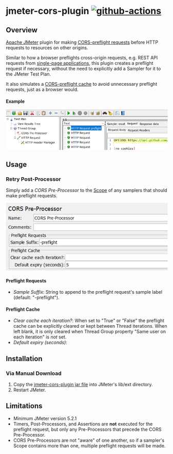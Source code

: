 # jmeter-cors-plugin [![github-actions](https://github.com/tilln/jmeter-cors-plugin/actions/workflows/release.yml/badge.svg)](https://github.com/tilln/jmeter-cors-plugin/actions/workflows/release.yml)

Overview
--------

[Apache JMeter](https://jmeter.apache.org/) plugin for making [CORS-preflight requests](https://fetch.spec.whatwg.org/#cors-preflight-request)
before HTTP requests to resources on other origins. 

Similar to how a browser preflights cross-origin requests, e.g. REST API requests from
[single-page applications](https://en.wikipedia.org/wiki/Single-page_application),
this plugin creates a preflight request if necessary, without the need to explicitly
add a Sampler for it to the JMeter Test Plan. 

It also simulates a [CORS-preflight cache](https://fetch.spec.whatwg.org/#cors-preflight-cache) to avoid
unnecessary preflight requests, just as a browser would.

#### Example

![cors-preprocessor](cors-preprocessor.png)


Usage
-----

### Retry Post-Processor

Simply add a *CORS Pre-Processor* to the [Scope](https://jmeter.apache.org/usermanual/test_plan.html#scoping_rules)
of any samplers that should make preflight requests. 

![settings](settings.png)

#### Preflight Requests

- *Sample Suffix*: String to append to the preflight request's sample label (default: "-preflight").

#### Preflight Cache 
 
- *Clear cache each iteration?*: When set to "True" or "False" the preflight cache can be explicitly cleared or kept 
  between Thread iterations. When left blank, it is only cleared when Thread Group property
  "Same user on each iteration" is *not* set.   
- *Default expiry (seconds)*:


Installation
------------

### Via Manual Download

1. Copy the [jmeter-cors-plugin jar file](https://github.com/tilln/jmeter-cors-plugin/releases/download/1.0-SNAPSHOT/jmeter-cors-plugin-1.0-SNAPSHOT.jar) into JMeter's lib/ext directory.
2. Restart JMeter.


Limitations
-----------

- Minimum JMeter version 5.2.1
- Timers, Post-Processors, and Assertions are **not** executed for the preflight request,
  but only any Pre-Processors that precede the CORS Pre-Processor. 
- CORS Pre-Processors are not "aware" of one another, so if a sampler's Scope contains more than one,
  multiple preflight requests will be made.

